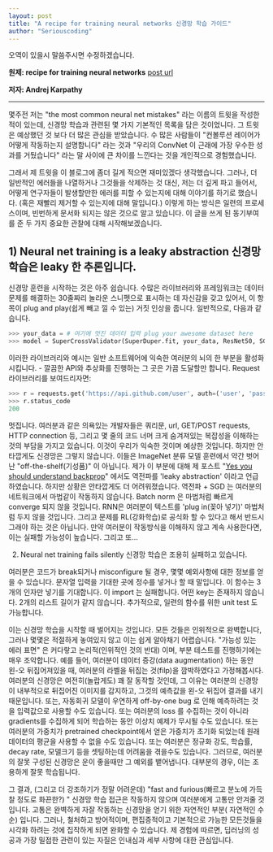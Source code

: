 ```yaml
---
layout: post
title: "A recipe for training neural networks 신경망 학습 가이드"
author: "Seriouscoding"
---
```


오역이 있을시 말씀주시면 수정하겠습니다.

**원제:  recipe for training neural networks** [post url](http://karpathy.github.io/2019/04/25/recipe/)

**저자: Andrej Karpathy**


______________________________________________________________



몇주전 저는 "the most common neural net mistakes" 라는 이름의 트윗을 작성한 적이 있는데, 신경망 학습과 관련된 몇 가지 기본적인 목록을 담은 것이었니다. 그 트윗은 예상했던 것 보다 더 많은 관심을 받았습니다. 수 많은 사람들이 "컨볼루션 레이어가 어떻게 작동하는지 설명합니다" 라는 것과 "우리의 ConvNet 이 근래에 가장 우수한 성과를 거뒀습니다" 라는 말 사이에 큰 차이를 느낀다는 것을 개인적으로 경험했습니다. 

그래서 제 트윗을 이 블로그에 좀더 길게 적으면 재미있겠다 생각했습니다. 그러나, 더 일반적인 에러들을 나열하거나 그것들을 삭제하는 것 대신, 저는 더 깊게 파고 들어서, 어떻게 연구자들이 발생할만한 에러를 피할 수 있는지에 대해 이야기를 하기로 했습니다. (혹은 재빨리 제거할 수 있는지에 대해 말입니다.) 이렇게 하는 방식은 일련의 프로세스이며, 빈번하게 문서화 되지는 않은 것으로 알고 있습니다. 이 글을 쓰게 된 동기부여를 준 두 가지 중요한 관찰에 대해 시작해보겠습니다. 

## 1) Neural net training is a leaky abstraction 신경망 학습은 leaky 한 추론입니다. 

신경망 훈련을 시작하는 것은 아주 쉽습니다. 수많은 라이브러리와 프레임워크는 데이터 문제를 해결하는 30줄짜리 놀라운 스니펫으로 표시하는 데 자신감을 갖고 있어서, 이 항목이 plug and play(쉽게 빼고 낄 수 있는) 거짓 인상을 줍니다. 일반적으로, 다음과 같습니다. 

```python
>>> your_data = # 여기에 멋진 데이터 입력 plug your awesome dataset here
>>> model = SuperCrossValidator(SuperDuper.fit, your_data, ResNet50, SGDOptimizer)
```

이러한 라이브러리와 예시는 일반 소프트웨어에 익숙한 여러분의 뇌의 한 부분을 활성화 시킵니다. - 깔끔한 API와 추상화를 진행하는 그 곳은 가끔 도달할만 합니다. Request 라이브러리를 보여드리자면:

```python
>>> r = requests.get('https://api.github.com/user', auth=('user', 'pass'))
>>> r.status_code
200
```

멋집니다. 여러분과 같은 의욕있는 개발자들은 쿼리문, url, GET/POST requests, HTTP connection 등, 그리고 몇 줄의 코드 너머 크게 숨겨져있는 복잡성을 이해하는 것의 부담을 가지고 있습니다. 이것이 우리가 익숙한 것이며 예상한 것입니다. 하지만 안타깝게도 신경망은 그렇지 않습니다. 이들은 ImageNet 분류 모델 훈련에서 약간 벗어난 "off-the-shelf(기성품)" 이 아닙니다. 제가 이 부분에 대해 제 포스트 "[Yes you should understand backprop](https://medium.com/@karpathy/yes-you-should-understand-backprop-e2f06eab496b)" 에서도 역전파를 'leaky abstraction' 이라고 언급하였습니다. 하지만 상황은 안타깝게도 더 어려워졌습니다. 역전파 + SGD 는 여러분의 네트워크에서 마법같이 작동하지 않습니다. Batch norm 은 마법처럼 빠르게 converge 되지 않을 것입니다. RNN은 여러분이 텍스트를 'plug in(꽂아 넣기)' 마법처럼 두지 않을 것입니다. 그리고 문제를 RL(강화학습)로 공식화 할 수 있다고 해서 반드시 그래야 하는 것은 아닙니다. 만약 여러분이 작동방식을 이해하지 않고 계속 사용한다면, 이는 실패할 가능성이 높습니다. 그리고 또...

2) Neural net training fails silently 신경망 학습은 조용히 실패하고 있습니다.

여러분은 코드가 break되거나 misconfigure 될 경우, 몇몇 예외사항에 대한 정보를 얻을 수 있습니다. 문자열 입력을 기대한 곳에 정수를 넣거나 할 때 말입니다. 이 함수는 3개의 인자만 넣기를 기대합니다. 이 import 는 실패합니다. 어떤 key는 존재하지 않습니다. 2개의 리스트 길이가 같지 않습니다. 추가적으로, 일련의 함수를 위한 unit test 도 가능합니다. 

이는 신경망 학습을 시작할 때 벌어지는 것입니다. 모든 것들은 인위적으로 완벽합니다, 그러나 몇몇은 적절하게 놓여있지 않고 이는 쉽게 알아채기 어렵습니다. "가능성 있는 에러 표면" 은 커다랗고 논리적(인위적인 것의 반대) 이며, 부분 테스트를 진행하기에는 매우 조악합니다. 예를 들어, 여러분이  데이터 증강(data augmentation) 하는 동안 왼-오 뒤집어져있을 때, 여러분의 라벨을 뒤집는 것(filp)을 깜박하였다고 가정해봅시다. 여러분의 신경망은 여전히(놀랍게도) 꽤 잘 동작할 것인데, 그 이유는 여러분의 신경망이 내부적으로 뒤집어진 이미지를 감지하고, 그것의 예측값을 왼-오 뒤집어 결과를 내기 때문입니다. 또는, 자동회귀 모델이 우연하게 off-by-one bug 로 인해 예측하려는 것을 입력값으로 사용할 수도 있습니다. 또는  여러분의 loss 를 수집하는 것이 아니라 gradients를 수집하게 되어 학습하는 동안 이상치 예제가 무시될 수도 있습니다. 또는 여러분의 가중치가 pretrained checkpoint에서 얻은 가중치가 초기화 되었는데 원래 데이터의 평균을 사용할 수 없을 수도 있습니다. 또는 여러분은 정규화 강도, 학습률, decay rate, 모델크기 등을 셋팅하는데 어려움을 겪을수도 있습니다. 그러므로, 여러분의 잘못 구성된 신경망은 운이 좋을때만 그 예외를 뱉어냅니다. 대부분의 경우, 이는 조용하게 잘못 학습됩니다. 

그 결과, (그리고 더 강조하기가 정말 어려운데) "fast and furious(빠르고 분노에 가득찰 정도로 화끈한?) " 신경망 학습 접근은 작동하지 않으며 여러분에게 고통만 안겨줄 것입니다. 고통은 완벽하게 자잘 작동하는 신경망을 얻기 위한 자연적인 부분( 자연적인 수순) 입니다. 그러나, 철처하고 방어적이며, 편집증적이고 기본적으로 가능한 모든것들을 시각화 하려는 것에 집작하게 되면 완화할 수 있습니다. 제 경험에 따르면, 딥러닝의 성공과 가장 밀접한 관련이 있는 자질은 인내심과 세부 사항에 대한 관심입니다. 
